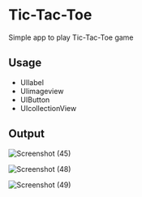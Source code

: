 # Tic-Tac-Toe

Simple app to play Tic-Tac-Toe game

## Usage

- UIlabel
- UIimageview
- UIButton
- UIcollectionView

## Output
![Screenshot (45)](https://user-images.githubusercontent.com/81248575/123963983-a0da0600-d9d0-11eb-9bc2-92c1283a3e6f.png)

![Screenshot (48)](https://user-images.githubusercontent.com/81248575/123963994-a33c6000-d9d0-11eb-8eec-3c97e2af2b51.png)

![Screenshot (49)](https://user-images.githubusercontent.com/81248575/123964013-a8011400-d9d0-11eb-8af9-e994b6634d25.png)
